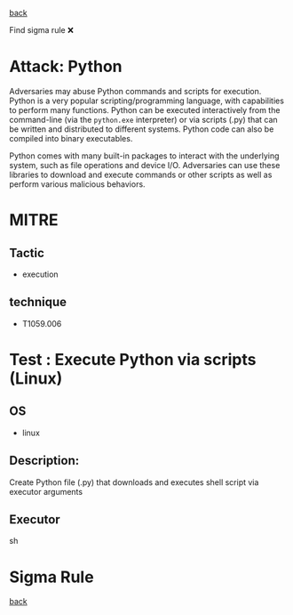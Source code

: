 
[back](../index.md)

Find sigma rule :x: 

# Attack: Python 

Adversaries may abuse Python commands and scripts for execution. Python is a very popular scripting/programming language, with capabilities to perform many functions. Python can be executed interactively from the command-line (via the <code>python.exe</code> interpreter) or via scripts (.py) that can be written and distributed to different systems. Python code can also be compiled into binary executables.

Python comes with many built-in packages to interact with the underlying system, such as file operations and device I/O. Adversaries can use these libraries to download and execute commands or other scripts as well as perform various malicious behaviors.

# MITRE
## Tactic
  - execution


## technique
  - T1059.006


# Test : Execute Python via scripts (Linux)
## OS
  - linux


## Description:
Create Python file (.py) that downloads and executes shell script via executor arguments

## Executor
sh

# Sigma Rule


[back](../index.md)

